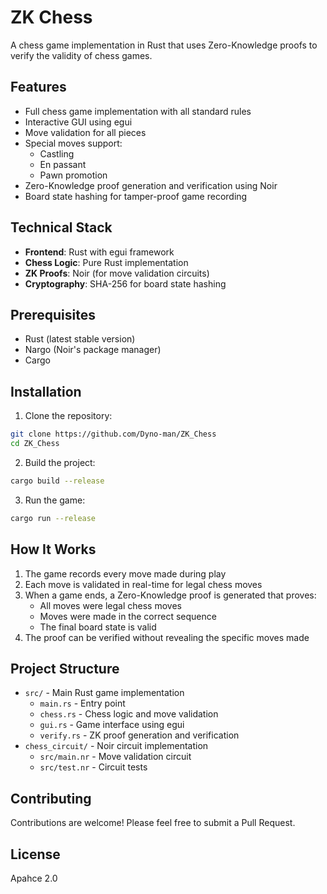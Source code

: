# ZK Chess

A chess game implementation in Rust that uses Zero-Knowledge proofs to verify the validity of chess games.

## Features

- Full chess game implementation with all standard rules
- Interactive GUI using egui
- Move validation for all pieces
- Special moves support:
  - Castling
  - En passant
  - Pawn promotion
- Zero-Knowledge proof generation and verification using Noir
- Board state hashing for tamper-proof game recording

## Technical Stack

- **Frontend**: Rust with egui framework
- **Chess Logic**: Pure Rust implementation
- **ZK Proofs**: Noir (for move validation circuits)
- **Cryptography**: SHA-256 for board state hashing

## Prerequisites

- Rust (latest stable version)
- Nargo (Noir's package manager)
- Cargo

## Installation

1. Clone the repository:
```bash
git clone https://github.com/Dyno-man/ZK_Chess
cd ZK_Chess
```

2. Build the project:
```bash
cargo build --release
```

3. Run the game:
```bash
cargo run --release
```

## How It Works

1. The game records every move made during play
2. Each move is validated in real-time for legal chess moves
3. When a game ends, a Zero-Knowledge proof is generated that proves:
   - All moves were legal chess moves
   - Moves were made in the correct sequence
   - The final board state is valid
4. The proof can be verified without revealing the specific moves made

## Project Structure

- `src/` - Main Rust game implementation
  - `main.rs` - Entry point
  - `chess.rs` - Chess logic and move validation
  - `gui.rs` - Game interface using egui
  - `verify.rs` - ZK proof generation and verification
- `chess_circuit/` - Noir circuit implementation
  - `src/main.nr` - Move validation circuit
  - `src/test.nr` - Circuit tests

## Contributing

Contributions are welcome! Please feel free to submit a Pull Request.

## License

Apahce 2.0
